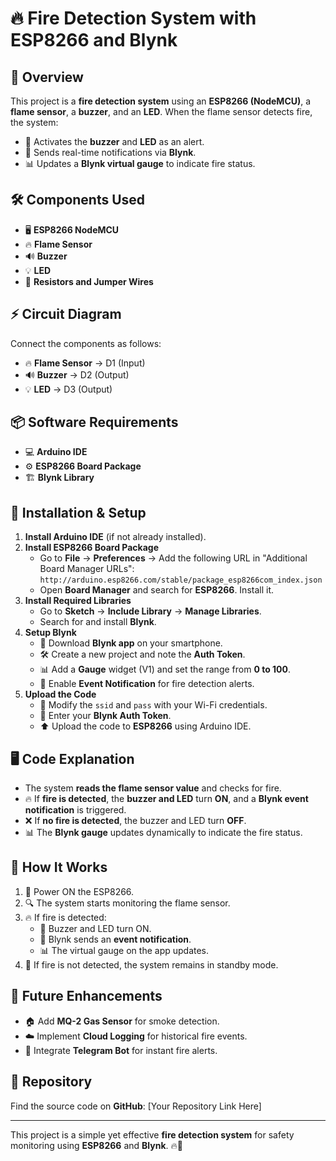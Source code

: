 # 🔥 Fire Detection System with ESP8266 and Blynk

## 📝 Overview
This project is a **fire detection system** using an **ESP8266 (NodeMCU)**, a **flame sensor**, a **buzzer**, and an **LED**. When the flame sensor detects fire, the system:
- 🚨 Activates the **buzzer** and **LED** as an alert.
- 📲 Sends real-time notifications via **Blynk**.
- 📊 Updates a **Blynk virtual gauge** to indicate fire status.

## 🛠 Components Used
- 🖥 **ESP8266 NodeMCU**
- 🔥 **Flame Sensor**
- 🔊 **Buzzer**
- 💡 **LED**
- 🔌 **Resistors and Jumper Wires**

## ⚡ Circuit Diagram
Connect the components as follows:
- 🔥 **Flame Sensor** → D1 (Input)
- 🔊 **Buzzer** → D2 (Output)
- 💡 **LED** → D3 (Output)

## 📦 Software Requirements
- 💻 **Arduino IDE**
- ⚙️ **ESP8266 Board Package**
- 🏗 **Blynk Library**

## 🚀 Installation & Setup
1. **Install Arduino IDE** (if not already installed).
2. **Install ESP8266 Board Package**
   - Go to **File** → **Preferences** → Add the following URL in "Additional Board Manager URLs":  
     `http://arduino.esp8266.com/stable/package_esp8266com_index.json`
   - Open **Board Manager** and search for **ESP8266**. Install it.
3. **Install Required Libraries**
   - Go to **Sketch** → **Include Library** → **Manage Libraries**.
   - Search for and install **Blynk**.
4. **Setup Blynk**
   - 📱 Download **Blynk app** on your smartphone.
   - 🛠 Create a new project and note the **Auth Token**.
   - 📊 Add a **Gauge** widget (V1) and set the range from **0 to 100**.
   - 🚨 Enable **Event Notification** for fire detection alerts.
5. **Upload the Code**
   - 🔐 Modify the `ssid` and `pass` with your Wi-Fi credentials.
   - 🔑 Enter your **Blynk Auth Token**.
   - ⬆️ Upload the code to **ESP8266** using Arduino IDE.

## 🖥 Code Explanation
- The system **reads the flame sensor value** and checks for fire.
- 🔥 If **fire is detected**, the **buzzer and LED** turn **ON**, and a **Blynk event notification** is triggered.
- ❌ If **no fire is detected**, the buzzer and LED turn **OFF**.
- 📊 The **Blynk gauge** updates dynamically to indicate the fire status.

## 🔄 How It Works
1. 🔌 Power ON the ESP8266.
2. 🔍 The system starts monitoring the flame sensor.
3. 🔥 If fire is detected:
   - 🚨 Buzzer and LED turn ON.
   - 📲 Blynk sends an **event notification**.
   - 📊 The virtual gauge on the app updates.
4. 🛑 If fire is not detected, the system remains in standby mode.

## 🔮 Future Enhancements
- 🏠 Add **MQ-2 Gas Sensor** for smoke detection.
- ☁️ Implement **Cloud Logging** for historical fire events.
- 🤖 Integrate **Telegram Bot** for instant fire alerts.

## 📂 Repository
Find the source code on **GitHub**: [Your Repository Link Here]

---
This project is a simple yet effective **fire detection system** for safety monitoring using **ESP8266** and **Blynk**. 🔥📲

